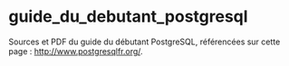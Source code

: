 guide_du_debutant_postgresql
============================

Sources et PDF du guide du débutant PostgreSQL, référencées sur cette page : http://www.postgresqlfr.org/.
